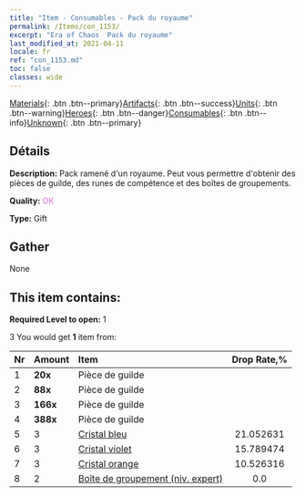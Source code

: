 ```yaml
---
title: "Item - Consumables - Pack du royaume"
permalink: /Items/con_1153/
excerpt: "Era of Chaos  Pack du royaume"
last_modified_at: 2021-04-11
locale: fr
ref: "con_1153.md"
toc: false
classes: wide
---
```

 [Materials](/fr/Items/){: .btn .btn--primary}[Artifacts](/fr/Items/Artifacts/){: .btn .btn--success}[Units](/fr/Items/Units/){: .btn .btn--warning}[Heroes](/fr/Items/Heroes/){: .btn .btn--danger}[Consumables](/fr/Items/Consumables/){: .btn .btn--info}[Unknown](/fr/Items/Unknown/){: .btn .btn--primary}

## Détails
 **Description:** Pack ramené d'un royaume. Peut vous permettre d'obtenir des pièces de guilde, des runes de compétence et des boîtes de groupements.

 **Quality:** <span style="color: #DA70D6">OK</span>

 **Type:** Gift

## Gather

  None

## This item contains:

 **Required Level to open:** 1

 3 You would get **1** item  from:

  | Nr | Amount |     Item    | Drop Rate,% |
  |:---|:-------|:------------|:---------:|
  | 1 |  **20x** | Pièce de guilde |  | 21.052631 | 
  | 2 |  **88x** | Pièce de guilde |  | 15.789474 | 
  | 3 |  **166x** | Pièce de guilde |  | 10.526316 | 
  | 4 |  **388x** | Pièce de guilde |  | 5.263158 | 
  | 5 | 3 | [Cristal bleu](/fr/Items/con_716/) | 21.052631 | 
  | 6 | 3 | [Cristal violet](/fr/Items/con_720/) | 15.789474 | 
  | 7 | 3 | [Cristal orange](/fr/Items/con_730/) | 10.526316 | 
  | 8 | 2 | [Boîte de groupement (niv. expert)](/fr/Items/con_776/) | 0.0 | 
